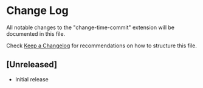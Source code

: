 # Change Log

All notable changes to the "change-time-commit" extension will be documented in this file.

Check [Keep a Changelog](http://keepachangelog.com/) for recommendations on how to structure this file.

## [Unreleased]

- Initial release
